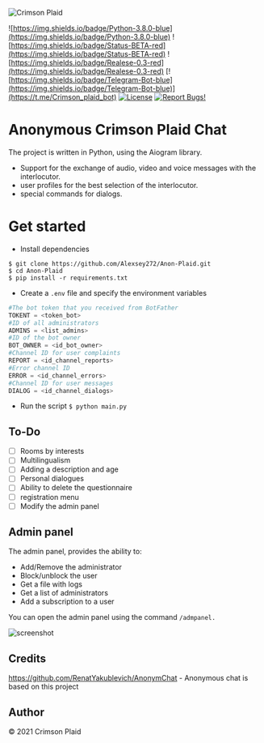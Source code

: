 ![Crimson Plaid](https://i.imgur.com/BBeyWph.jpeg)

![https://img.shields.io/badge/Python-3.8.0-blue](https://img.shields.io/badge/Python-3.8.0-blue)
![https://img.shields.io/badge/Status-BETA-red](https://img.shields.io/badge/Status-BETA-red) ![https://img.shields.io/badge/Realese-0.3-red](https://img.shields.io/badge/Realese-0.3-red) [![https://img.shields.io/badge/Telegram-Bot-blue](https://img.shields.io/badge/Telegram-Bot-blue)](https://t.me/Crimson_plaid_bot) [![License](https://img.shields.io/badge/license-GPL-green)](LICENSE) [![Report Bugs!](https://badgen.net/badge/🐞%20Report%20/Bugs/red)](https://t.me/anochat_support)


# Anonymous Crimson Plaid Chat 
The project is written in Python, using the Aiogram library.

* Support for the exchange of audio, video and voice messages with the interlocutor. 
* user profiles for the best selection of the interlocutor.
* special commands for dialogs.

# Get started
* Install dependencies
```
$ git clone https://github.com/Alexsey272/Anon-Plaid.git
$ cd Anon-Plaid
$ pip install -r requirements.txt
```
* Create a `.env` file and specify the environment variables
```Python
#The bot token that you received from BotFather
TOKENT = <token_bot>
#ID of all administrators
ADMINS = <list_admins>
#ID of the bot owner
BOT_OWNER = <id_bot_owner>
#Channel ID for user complaints
REPORT = <id_channel_reports>
#Error channel ID
ERROR = <id_channel_errors>
#Channel ID for user messages
DIALOG = <id_channel_dialogs>
```
* Run the script
`$ python main.py`

## To-Do
- [ ] Rooms by interests
- [ ] Multilingualism
- [ ] Adding a description and age
- [ ] Personal dialogues
- [ ] Ability to delete the questionnaire
- [ ] registration menu
- [ ] Modify the admin panel

## Admin panel
The admin panel, provides the ability to:
* Add/Remove the administrator
* Block/unblock the user
* Get a file with logs
* Get a list of administrators
* Add a subscription to a user

You can open the admin panel using the command `/admpanel.`

![screenshot](https://i.imgur.com/hpZ222y.jpeg)

## Credits  
https://github.com/RenatYakublevich/AnonymChat - Anonymous chat is based on this project

## Author  
© 2021 Crimson Plaid
